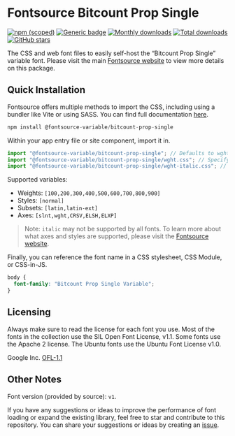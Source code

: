# Fontsource Bitcount Prop Single

[![npm (scoped)](https://img.shields.io/npm/v/@fontsource-variable/bitcount-prop-single?color=brightgreen)](https://www.npmjs.com/package/@fontsource-variable/bitcount-prop-single) [![Generic badge](https://img.shields.io/badge/fontsource-passing-brightgreen)](https://github.com/fontsource/fontsource) [![Monthly downloads](https://badgen.net/npm/dm/@fontsource-variable/bitcount-prop-single)](https://github.com/fontsource/fontsource) [![Total downloads](https://badgen.net/npm/dt/@fontsource-variable/bitcount-prop-single)](https://github.com/fontsource/fontsource) [![GitHub stars](https://img.shields.io/github/stars/fontsource/fontsource.svg?style=social&label=Star)](https://github.com/fontsource/fontsource/stargazers)

The CSS and web font files to easily self-host the “Bitcount Prop Single” variable font. Please visit the main [Fontsource website](https://fontsource.org/fonts/bitcount-prop-single) to view more details on this package.

## Quick Installation

Fontsource offers multiple methods to import the CSS, including using a bundler like Vite or using SASS. You can find full documentation [here](https://fontsource.org/docs/getting-started/introduction).

```javascript
npm install @fontsource-variable/bitcount-prop-single
```

Within your app entry file or site component, import it in.

```javascript
import "@fontsource-variable/bitcount-prop-single"; // Defaults to wght axis
import "@fontsource-variable/bitcount-prop-single/wght.css"; // Specify axis
import "@fontsource-variable/bitcount-prop-single/wght-italic.css"; // Specify axis and style
```

Supported variables:
- Weights: `[100,200,300,400,500,600,700,800,900]`
- Styles: `[normal]`
- Subsets: `[latin,latin-ext]`
- Axes: `[slnt,wght,CRSV,ELSH,ELXP]`

> Note: `italic` may not be supported by all fonts. To learn more about what axes and styles are supported, please visit the [Fontsource website](https://fontsource.org/fonts/bitcount-prop-single).

Finally, you can reference the font name in a CSS stylesheet, CSS Module, or CSS-in-JS.

```css
body {
  font-family: "Bitcount Prop Single Variable";
}
```

## Licensing
Always make sure to read the license for each font you use. Most of the fonts in the collection use the SIL Open Font License, v1.1. Some fonts use the Apache 2 license. The Ubuntu fonts use the Ubuntu Font License v1.0.

Google Inc.
[OFL-1.1](http://scripts.sil.org/OFL)

## Other Notes
Font version (provided by source): `v1`.

If you have any suggestions or ideas to improve the performance of font loading or expand the existing library, feel free to star and contribute to this repository. You can share your suggestions or ideas by creating an [issue](https://github.com/fontsource/fontsource/issues).
